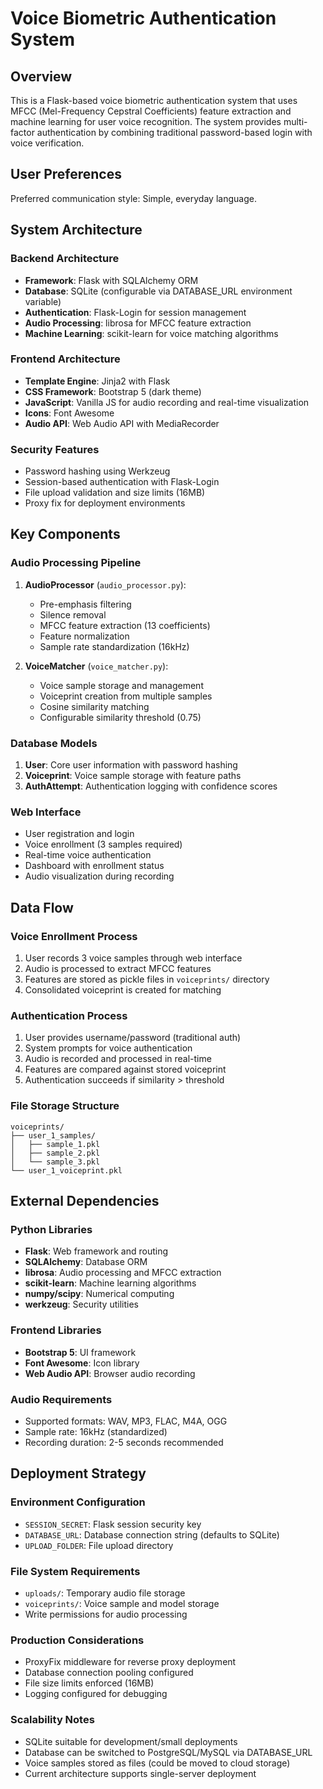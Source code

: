 # Voice Biometric Authentication System

## Overview

This is a Flask-based voice biometric authentication system that uses MFCC (Mel-Frequency Cepstral Coefficients) feature extraction and machine learning for user voice recognition. The system provides multi-factor authentication by combining traditional password-based login with voice verification.

## User Preferences

Preferred communication style: Simple, everyday language.

## System Architecture

### Backend Architecture
- **Framework**: Flask with SQLAlchemy ORM
- **Database**: SQLite (configurable via DATABASE_URL environment variable)
- **Authentication**: Flask-Login for session management
- **Audio Processing**: librosa for MFCC feature extraction
- **Machine Learning**: scikit-learn for voice matching algorithms

### Frontend Architecture
- **Template Engine**: Jinja2 with Flask
- **CSS Framework**: Bootstrap 5 (dark theme)
- **JavaScript**: Vanilla JS for audio recording and real-time visualization
- **Icons**: Font Awesome
- **Audio API**: Web Audio API with MediaRecorder

### Security Features
- Password hashing using Werkzeug
- Session-based authentication with Flask-Login
- File upload validation and size limits (16MB)
- Proxy fix for deployment environments

## Key Components

### Audio Processing Pipeline
1. **AudioProcessor** (`audio_processor.py`):
   - Pre-emphasis filtering
   - Silence removal
   - MFCC feature extraction (13 coefficients)
   - Feature normalization
   - Sample rate standardization (16kHz)

2. **VoiceMatcher** (`voice_matcher.py`):
   - Voice sample storage and management
   - Voiceprint creation from multiple samples
   - Cosine similarity matching
   - Configurable similarity threshold (0.75)

### Database Models
1. **User**: Core user information with password hashing
2. **Voiceprint**: Voice sample storage with feature paths
3. **AuthAttempt**: Authentication logging with confidence scores

### Web Interface
- User registration and login
- Voice enrollment (3 samples required)
- Real-time voice authentication
- Dashboard with enrollment status
- Audio visualization during recording

## Data Flow

### Voice Enrollment Process
1. User records 3 voice samples through web interface
2. Audio is processed to extract MFCC features
3. Features are stored as pickle files in `voiceprints/` directory
4. Consolidated voiceprint is created for matching

### Authentication Process
1. User provides username/password (traditional auth)
2. System prompts for voice authentication
3. Audio is recorded and processed in real-time
4. Features are compared against stored voiceprint
5. Authentication succeeds if similarity > threshold

### File Storage Structure
```
voiceprints/
├── user_1_samples/
│   ├── sample_1.pkl
│   ├── sample_2.pkl
│   └── sample_3.pkl
└── user_1_voiceprint.pkl
```

## External Dependencies

### Python Libraries
- **Flask**: Web framework and routing
- **SQLAlchemy**: Database ORM
- **librosa**: Audio processing and MFCC extraction
- **scikit-learn**: Machine learning algorithms
- **numpy/scipy**: Numerical computing
- **werkzeug**: Security utilities

### Frontend Libraries
- **Bootstrap 5**: UI framework
- **Font Awesome**: Icon library
- **Web Audio API**: Browser audio recording

### Audio Requirements
- Supported formats: WAV, MP3, FLAC, M4A, OGG
- Sample rate: 16kHz (standardized)
- Recording duration: 2-5 seconds recommended

## Deployment Strategy

### Environment Configuration
- `SESSION_SECRET`: Flask session security key
- `DATABASE_URL`: Database connection string (defaults to SQLite)
- `UPLOAD_FOLDER`: File upload directory

### File System Requirements
- `uploads/`: Temporary audio file storage
- `voiceprints/`: Voice sample and model storage
- Write permissions for audio processing

### Production Considerations
- ProxyFix middleware for reverse proxy deployment
- Database connection pooling configured
- File size limits enforced (16MB)
- Logging configured for debugging

### Scalability Notes
- SQLite suitable for development/small deployments
- Database can be switched to PostgreSQL/MySQL via DATABASE_URL
- Voice samples stored as files (could be moved to cloud storage)
- Current architecture supports single-server deployment